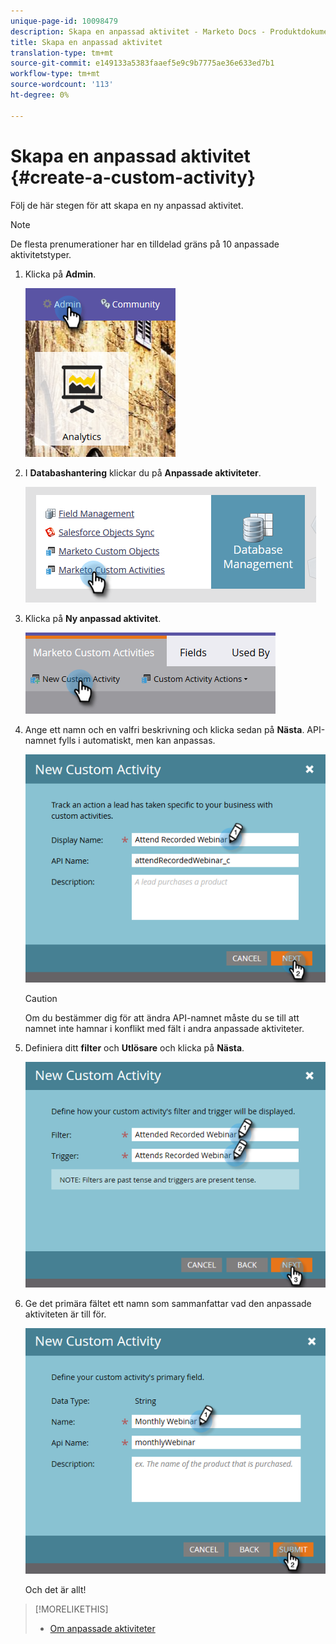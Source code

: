 ```yaml
---
unique-page-id: 10098479
description: Skapa en anpassad aktivitet - Marketo Docs - Produktdokumentation
title: Skapa en anpassad aktivitet
translation-type: tm+mt
source-git-commit: e149133a5383faaef5e9c9b7775ae36e633ed7b1
workflow-type: tm+mt
source-wordcount: '113'
ht-degree: 0%

---
```



# Skapa en anpassad aktivitet {#create-a-custom-activity}

Följ de här stegen för att skapa en ny anpassad aktivitet.

>[!NOTE]
>
>De flesta prenumerationer har en tilldelad gräns på 10 anpassade aktivitetstyper.

1. Klicka på **Admin**.

   ![](assets/one.png)

1. I **Databashantering** klickar du på **Anpassade aktiviteter**.

   ![](assets/two.png)

1. Klicka på **Ny anpassad aktivitet**.

   ![](assets/three.png)

1. Ange ett namn och en valfri beskrivning och klicka sedan på **Nästa**. API-namnet fylls i automatiskt, men kan anpassas.

   ![](assets/four.png)

   >[!CAUTION]
   >
   >Om du bestämmer dig för att ändra API-namnet måste du se till att namnet inte hamnar i konflikt med fält i andra anpassade aktiviteter.

1. Definiera ditt **filter** och **Utlösare** och klicka på **Nästa**.

   ![](assets/five.png)

1. Ge det primära fältet ett namn som sammanfattar vad den anpassade aktiviteten är till för.

   ![](assets/six.png)

   Och det är allt!

>[!MORELIKETHIS]
>
>* [Om anpassade aktiviteter](understanding-custom-activities.md)

>



